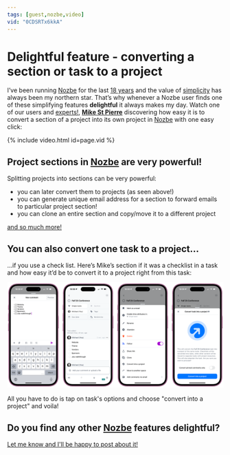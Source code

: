 ```yaml
---
tags: [guest,nozbe,video]
vid: "0CDSRTx6kkA"
---
```


# Delightful feature - converting a section or task to a project

I’ve been running [Nozbe][n] for the last [18 years](/immature) and the value of [simplicity](/nozbe-values) has always been my northern star. That’s why whenever a Nozbe user finds one of these simplifying features **delightful** it always makes my day. Watch one of our users and [experts!](https://nozbe.com/expert?c=michaelteam), **[Mike St Pierre](https://www.mikestpierre.com)** discovering how easy it is to convert a section of a project into its own project in [Nozbe][n] with one easy click:

{% include video.html id=page.vid %}

<!--More-->

## Project sections in [Nozbe][n] are very powerful!

Splitting projects into sections can be very powerful:

- you can later convert them to projects (as seen above!)
- you can generate unique email address for a section to forward emails to particular project section!
- you can clone an entire section and copy/move it to a different project

[and so much more!](https://nozbe.help/taskmanagement/projects/#project_sections)

## You can also convert one task to a project…

…if you use a check list. Here’s Mike’s section if it was a checklist in a task and how easy it’d be to convert it to a project right from this task:

![{{ page.title }} task](/img/delightful-task.png)

All you have to do is tap on task's options and choose "convert into a project" and voila!

## Do you find any other [Nozbe][n] features delightful?

[Let me know and I'll be happy to post about it!](/contact)

[n]: https://michael.gratis/nozbe
[np]: https://michael.gratis/nozbepersonal